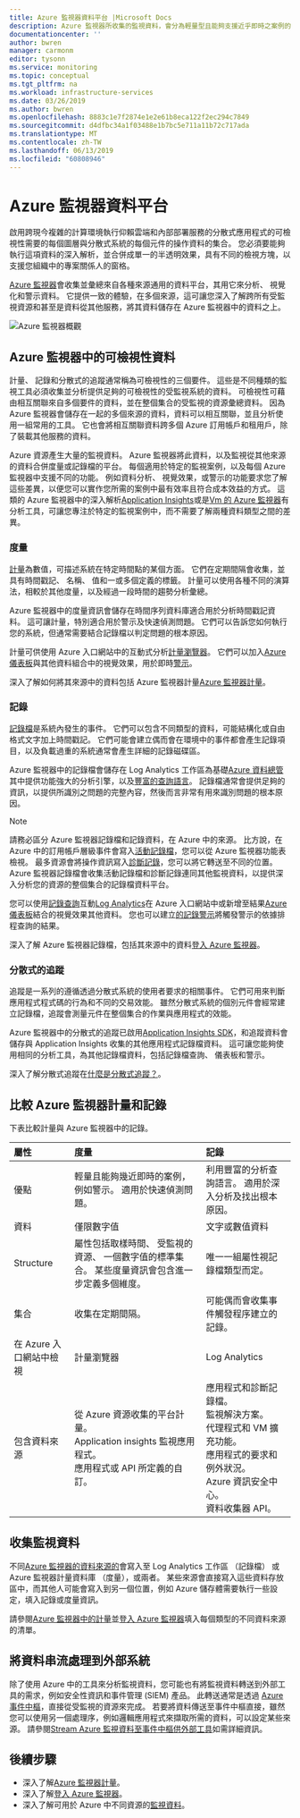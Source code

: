 ```yaml
---
title: Azure 監視器資料平台 |Microsoft Docs
description: Azure 監視器所收集的監視資料，會分為輕量型且能夠支援近乎即時之案例的計量，以及用於進階分析的記錄。
documentationcenter: ''
author: bwren
manager: carmonm
editor: tysonn
ms.service: monitoring
ms.topic: conceptual
ms.tgt_pltfrm: na
ms.workload: infrastructure-services
ms.date: 03/26/2019
ms.author: bwren
ms.openlocfilehash: 8883c1e7f2874e1e2e61b8eca122f2ec294c7849
ms.sourcegitcommit: d4dfbc34a1f03488e1b7bc5e711a11b72c717ada
ms.translationtype: MT
ms.contentlocale: zh-TW
ms.lasthandoff: 06/13/2019
ms.locfileid: "60808946"
---
```

# <a name="azure-monitor-data-platform"></a>Azure 監視器資料平台

啟用跨現今複雜的計算環境執行仰賴雲端和內部部署服務的分散式應用程式的可檢視性需要的每個圖層與分散式系統的每個元件的操作資料的集合。 您必須要能夠執行這項資料的深入解析，並合併成單一的半透明效果，具有不同的檢視方塊，以支援您組織中的專案關係人的窗格。

[Azure 監視器](../overview.md)會收集並彙總來自各種來源通用的資料平台，其用它來分析、 視覺化和警示資料。 它提供一致的體驗，在多個來源，這可讓您深入了解跨所有受監視資源和甚至是資料從其他服務，將其資料儲存在 Azure 監視器中的資料之上。


![Azure 監視器概觀](media/data-platform/overview.png)

## <a name="observability-data-in-azure-monitor"></a>Azure 監視器中的可檢視性資料
計量、 記錄和分散式的追蹤通常稱為可檢視性的三個要件。 這些是不同種類的監視工具必須收集並分析提供足夠的可檢視性的受監視系統的資料。 可檢視性可藉由相互關聯來自多個要件的資料，並在整個集合的受監視的資源彙總資料。 因為 Azure 監視器會儲存在一起的多個來源的資料，資料可以相互關聯，並且分析使用一組常用的工具。 它也會將相互關聯資料跨多個 Azure 訂用帳戶和租用戶，除了裝載其他服務的資料。

Azure 資源產生大量的監視資料。 Azure 監視器將此資料，以及監視從其他來源的資料合併度量或記錄檔的平台。 每個適用於特定的監視案例，以及每個 Azure 監視器中支援不同的功能。 例如資料分析、 視覺效果，或警示的功能要求您了解這些差異，以便您可以實作您所需的案例中最有效率且符合成本效益的方式。 這類的 Azure 監視器中的深入解析[Application Insights](../app/app-insights-overview.md)或是[Vm 的 Azure 監視器](../insights/vminsights-overview.md)有分析工具，可讓您專注於特定的監視案例中，而不需要了解兩種資料類型之間的差異。 


### <a name="metrics"></a>度量
[計量](data-platform-metrics.md)為數值，可描述系統在特定時間點的某個方面。 它們在定期間隔會收集，並具有時間戳記、 名稱、 值和一或多個定義的標籤。 計量可以使用各種不同的演算法，相較於其他度量，以及經過一段時間的趨勢分析彙總。 

Azure 監視器中的度量資訊會儲存在時間序列資料庫適合用於分析時間戳記資料。 這可讓計量，特別適合用於警示及快速偵測問題。 它們可以告訴您如何執行您的系統，但通常需要結合記錄檔以判定問題的根本原因。

計量可供使用 Azure 入口網站中的互動式分析[計量瀏覽器](../app/metrics-explorer.md)。 它們可以加入[Azure 儀表板](../learn/tutorial-app-dashboards.md)與其他資料組合中的視覺效果，用於即時[警示](alerts-metric.md)。

深入了解如何將其來源中的資料包括 Azure 監視器計量[Azure 監視器計量](data-platform-metrics.md)。

### <a name="logs"></a>記錄
[記錄檔](data-platform-logs.md)是系統內發生的事件。 它們可以包含不同類型的資料，可能結構化或自由格式文字加上時間戳記。 它們可能會建立偶而會在環境中的事件都會產生記錄項目，以及負載過重的系統通常會產生詳細的記錄磁碟區。

Azure 監視器中的記錄檔會儲存在 Log Analytics 工作區為基礎[Azure 資料總管](/azure/data-explorer/)其中提供功能強大的分析引擎，以及[豐富的查詢語言](/azure/kusto/query/)。 記錄檔通常會提供足夠的資訊，以提供所識別之問題的完整內容，然後而言非常有用來識別問題的根本原因。

> [!NOTE]
> 請務必區分 Azure 監視器記錄檔和記錄資料，在 Azure 中的來源。 比方說，在 Azure 中的訂用帳戶層級事件會寫入[活動記錄檔](activity-logs-overview.md)，您可以從 Azure 監視器功能表檢視。 最多資源會將操作資訊寫入[診斷記錄](diagnostic-logs-overview.md)，您可以將它轉送至不同的位置。 Azure 監視器記錄檔會收集活動記錄檔和診斷記錄連同其他監視資料，以提供深入分析您的資源的整個集合的記錄檔資料平台。


 您可以使用[記錄查詢](../log-query/log-query-overview.md)互動[Log Analytics](../log-query/portals.md)在 Azure 入口網站中或新增至結果[Azure 儀表板](../learn/tutorial-app-dashboards.md)結合的視覺效果其他資料。 您也可以建立[的記錄警示](alerts-log.md)將觸發警示的依據排程查詢的結果。

深入了解 Azure 監視器記錄檔，包括其來源中的資料[登入 Azure 監視器](data-platform-logs.md)。

### <a name="distributed-traces"></a>分散式的追蹤
追蹤是一系列的遵循透過分散式系統的使用者要求的相關事件。 它們可用來判斷應用程式程式碼的行為和不同的交易效能。 雖然分散式系統的個別元件會經常建立記錄檔，追蹤會測量元件在整個集合的作業與應用程式的效能。

Azure 監視器中的分散式的追蹤已啟用[Application Insights SDK](../app/distributed-tracing.md)，和追蹤資料會儲存與 Application Insights 收集的其他應用程式記錄檔資料。 這可讓您能夠使用相同的分析工具，為其他記錄檔資料，包括記錄檔查詢、 儀表板和警示。

深入了解分散式追蹤在[什麼是分散式追蹤？](../app/distributed-tracing.md)。


## <a name="compare-azure-monitor-metrics-and-logs"></a>比較 Azure 監視器計量和記錄

下表比較計量與 Azure 監視器中的記錄。

| 屬性  | 度量 | 記錄 |
|:---|:---|:---|
| 優點 | 輕量且能夠幾近即時的案例，例如警示。 適用於快速偵測問題。 | 利用豐富的分析查詢語言。 適用於深入分析及找出根本原因。 |
| 資料 | 僅限數字值 | 文字或數值資料 |
| Structure | 屬性包括取樣時間、 受監視的資源、 一個數字值的標準集合。 某些度量資訊會包含進一步定義多個維度。 | 唯一一組屬性視記錄檔類型而定。 |
| 集合 | 收集在定期間隔。 | 可能偶而會收集事件觸發程序建立的記錄。 |
| 在 Azure 入口網站中檢視 | 計量瀏覽器 | Log Analytics |
| 包含資料來源 | 從 Azure 資源收集的平台計量。<br>Application insights 監視應用程式。<br>應用程式或 API 所定義的自訂。 | 應用程式和診斷記錄檔。<br>監視解決方案。<br>代理程式和 VM 擴充功能。<br>應用程式的要求和例外狀況。<br>Azure 資訊安全中心。<br>資料收集器 API。 |

## <a name="collect-monitoring-data"></a>收集監視資料
不同[Azure 監視器的資料來源的](data-sources.md)會寫入至 Log Analytics 工作區 （記錄檔） 或 Azure 監視器計量資料庫 （度量），或兩者。 某些來源會直接寫入這些資料存放區中，而其他人可能會寫入到另一個位置，例如 Azure 儲存體需要執行一些設定，填入記錄或度量資訊。 

請參閱[Azure 監視器中的計量](data-platform-metrics.md)並[登入 Azure 監視器](data-platform-logs.md)填入每個類型的不同資料來源的清單。


## <a name="stream-data-to-external-systems"></a>將資料串流處理到外部系統
除了使用 Azure 中的工具來分析監視資料，您可能也有將監視資料轉送到外部工具的需求，例如安全性資訊和事件管理 (SIEM) 產品。 此轉送通常是透過 [Azure 事件中樞](/azure/event-hubs/)，直接從受監視的資源來完成。 若要將資料傳送至事件中樞直接，雖然您可以使用另一個處理序，例如邏輯應用程式來擷取所需的資料，可以設定某些來源。 請參閱[Stream Azure 監視資料至事件中樞供外部工具](stream-monitoring-data-event-hubs.md)如需詳細資訊。



## <a name="next-steps"></a>後續步驟

- 深入了解[Azure 監視器計量](data-platform-metrics.md)。
- 深入了解[登入 Azure 監視器](data-platform-logs.md)。
- 深入了解可用於 Azure 中不同資源的[監視資料](data-sources.md)。
